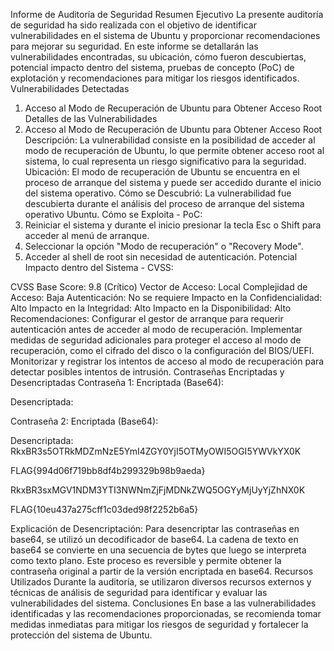 Informe de Auditoría de Seguridad
Resumen Ejecutivo
La presente auditoría de seguridad ha sido realizada con el objetivo de identificar
vulnerabilidades en el sistema de Ubuntu y proporcionar recomendaciones para mejorar su
seguridad. En este informe se detallarán las vulnerabilidades encontradas, su ubicación, cómo
fueron descubiertas, potencial impacto dentro del sistema, pruebas de concepto (PoC) de
explotación y recomendaciones para mitigar los riesgos identificados.
Vulnerabilidades Detectadas
1. Acceso al Modo de Recuperación de Ubuntu para Obtener Acceso Root
Detalles de las Vulnerabilidades
1. Acceso al Modo de Recuperación de Ubuntu para Obtener
Acceso Root
Descripción:
La vulnerabilidad consiste en la posibilidad de acceder al modo de recuperación de Ubuntu, lo
que permite obtener acceso root al sistema, lo cual representa un riesgo significativo para la
seguridad.
Ubicación:
El modo de recuperación de Ubuntu se encuentra en el proceso de arranque del sistema y
puede ser accedido durante el inicio del sistema operativo.
Cómo se Descubrió:
La vulnerabilidad fue descubierta durante el análisis del proceso de arranque del sistema
operativo Ubuntu.
Cómo se Exploita - PoC:
1. Reiniciar el sistema y durante el inicio presionar la tecla Esc o Shift para acceder al
menú de arranque.
2. Seleccionar la opción "Modo de recuperación" o "Recovery Mode".
3. Acceder al shell de root sin necesidad de autenticación.
Potencial Impacto dentro del Sistema - CVSS:

CVSS Base Score: 9.8 (Crítico)
Vector de Acceso: Local
Complejidad de Acceso: Baja
Autenticación: No se requiere
Impacto en la Confidencialidad: Alto
Impacto en la Integridad: Alto
Impacto en la Disponibilidad: Alto
Recomendaciones:
Configurar el gestor de arranque para requerir autenticación antes de acceder al modo de
recuperación.
Implementar medidas de seguridad adicionales para proteger el acceso al modo de
recuperación, como el cifrado del disco o la configuración del BIOS/UEFI.
Monitorizar y registrar los intentos de acceso al modo de recuperación para detectar
posibles intentos de intrusión.
Contraseñas Encriptadas y Desencriptadas
Contraseña 1:
Encriptada (Base64):

Desencriptada:

Contraseña 2:
Encriptada (Base64):

Desencriptada:
RkxBR3s5OTRkMDZmNzE5YmI4ZGY0YjI5OTMyOWI5OGI5YWVkYX0K

FLAG{994d06f719bb8df4b299329b98b9aeda}

RkxBR3sxMGV1NDM3YTI3NWNmZjFjMDNkZWQ5OGYyMjUyYjZhNX0K

FLAG{10eu437a275cff1c03ded98f2252b6a5}

Explicación de Desencriptación:
Para desencriptar las contraseñas en base64, se utilizó un decodificador de base64. La cadena
de texto en base64 se convierte en una secuencia de bytes que luego se interpreta como texto
plano. Este proceso es reversible y permite obtener la contraseña original a partir de la versión
encriptada en base64.
Recursos Utilizados
Durante la auditoría, se utilizaron diversos recursos externos y técnicas de análisis de
seguridad para identificar y evaluar las vulnerabilidades del sistema.
Conclusiones
En base a las vulnerabilidades identificadas y las recomendaciones proporcionadas, se
recomienda tomar medidas inmediatas para mitigar los riesgos de seguridad y fortalecer la
protección del sistema de Ubuntu.
